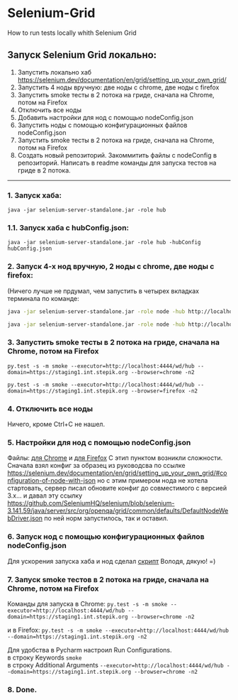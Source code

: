 # Selenium-Grid
How to run tests locally whith Selenium Grid

## Запуск Selenium Grid локально:
1. Запустить локально хаб https://selenium.dev/documentation/en/grid/setting_up_your_own_grid/
2. Запустить 4 ноды вручную: две ноды с chrome, две ноды c firefox
3. Запустить smoke тесты в 2 потока на гриде, сначала на Chrome, потом на Firefox
4. Отключить все ноды
5. Добавить настройки для нод с помощью nodeConfig.json
6. Запустить ноды с помощью конфигурационных файлов nodeConfig.json
7. Запустить smoke тесты в 2 потока на гриде, сначала на Chrome, потом на Firefox
8. Создать новый репозиторий. Закоммитить файлы с nodeConfig в репозиторий. Написать в readme команды для запуска тестов на гриде в 2 потока.


------------------------

### 1. Запуск хаба:

`java -jar selenium-server-standalone.jar -role hub`

### 1.1. Запуск хаба с hubConfig.json:

`java -jar selenium-server-standalone.jar -role hub -hubConfig hubConfig.json`

### 2. Запуск 4-х нод вручную, 2 ноды с chrome, две ноды c firefox:
(Ничего лучше не прдумал, чем запустить в четырех вкладках терминала по команде:
```bash
java -jar selenium-server-standalone.jar -role node -hub http://localhost:4444 -browser browserName=chrome

java -jar selenium-server-standalone.jar -role node -hub http://localhost:4444 -browser browserName=firefox

```

### 3. Запустить smoke тесты в 2 потока на гриде, сначала на Chrome, потом на Firefox
```
py.test -s -m smoke --executor=http://localhost:4444/wd/hub --domain=https://staging1.int.stepik.org --browser=chrome -n2

py.test -s -m smoke --executor=http://localhost:4444/wd/hub --domain=https://staging1.int.stepik.org --browser=firefox -n2
```

### 4. Отключить все ноды
Ничего, кроме Ctrl+C не нашел.

### 5. Настройки для нод с помощью nodeConfig.json
Файлы: [для Chrome](cromeNodeConfig.json) и [для Firefox](firefoxNodeConfig.json)
С этип пунктом возникли сложности. Сначала взял конфиг за образец из руководсва по ссылке https://selenium.dev/documentation/en/grid/setting_up_your_own_grid/#configuration-of-node-with-json
но с этим примером нода не хотела стартовать, сервер писал обновите конфиг до совместимого с версией 3.х... и давал эту ссылку https://github.com/SeleniumHQ/selenium/blob/selenium-3.141.59/java/server/src/org/openqa/grid/common/defaults/DefaultNodeWebDriver.json
по ней норм запустилось, так и оставил.

### 6. Запуск нод с помощью конфигурационных файлов nodeConfig.json
Для ускорения запуска хаба и нод сделал [скрипт](startSG.sh) Володя, дякую! =)

### 7. Запуск smoke тестов в 2 потока на гриде, сначала на Chrome, потом на Firefox
Команды для запуска в Chrome:
`py.test -s -m smoke --executor=http://localhost:4444/wd/hub --domain=https://staging1.int.stepik.org --browser=chrome -n2`

и в Firefox:
`py.test -s -m smoke --executor=http://localhost:4444/wd/hub --domain=https://staging1.int.stepik.org -n2`

Для удобства в Pycharm настроил Run Configurations.  
в строку Keywords `smoke`  
в строку Additional Arguments `--executor=http://localhost:4444/wd/hub --domain=https://staging1.int.stepik.org --browser=chrome -n2`

### 8. Done.
